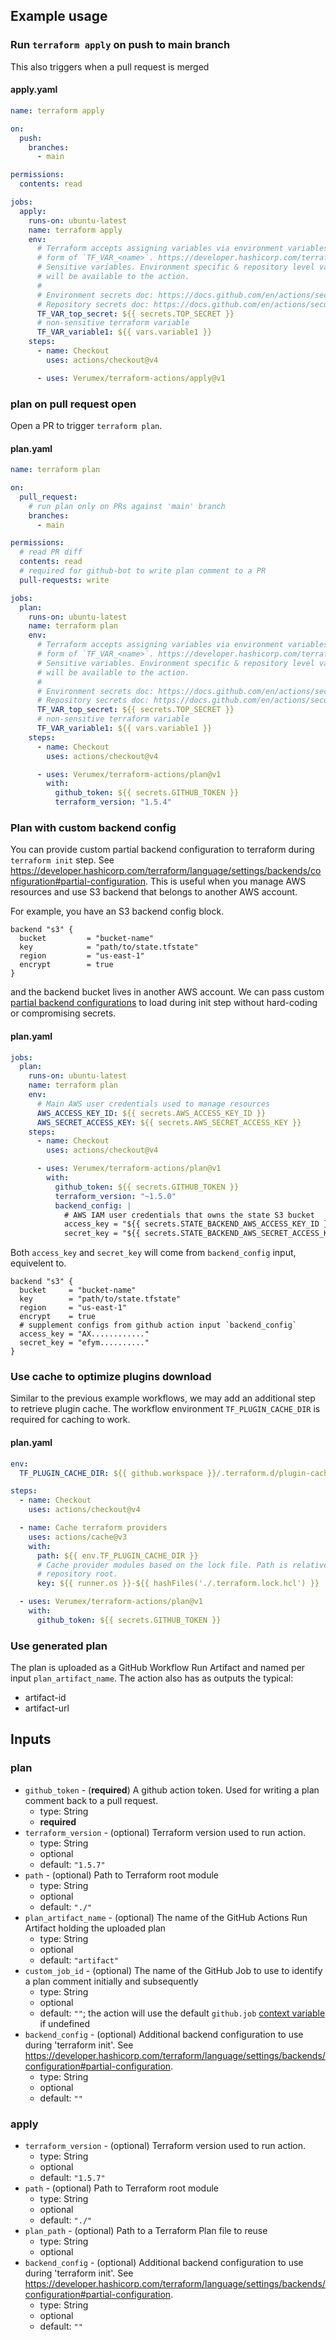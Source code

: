 ## Example usage

### Run `terraform apply` on push to main branch

This also triggers when a pull request is merged

#### apply.yaml

```yaml
name: terraform apply

on:
  push:
    branches:
      - main

permissions:
  contents: read

jobs:
  apply:
    runs-on: ubuntu-latest
    name: terraform apply
    env:
      # Terraform accepts assigning variables via environment variables in a
      # form of `TF_VAR_<name>`. https://developer.hashicorp.com/terraform/language/values/variables#environment-variables
      # Sensitive variables. Environment specific & repository level variables
      # will be available to the action.
      #
      # Environment secrets doc: https://docs.github.com/en/actions/security-guides/using-secrets-in-github-actions#creating-secrets-for-an-environment
      # Repository secrets doc: https://docs.github.com/en/actions/security-guides/using-secrets-in-github-actions
      TF_VAR_top_secret: ${{ secrets.TOP_SECRET }}
      # non-sensitive terraform variable
      TF_VAR_variable1: ${{ vars.variable1 }}
    steps:
      - name: Checkout
        uses: actions/checkout@v4

      - uses: Verumex/terraform-actions/apply@v1
```

### plan on pull request open

Open a PR to trigger `terraform plan`.

#### plan.yaml

```yaml
name: terraform plan

on:
  pull_request:
    # run plan only on PRs against 'main' branch
    branches:
      - main

permissions:
  # read PR diff
  contents: read
  # required for github-bot to write plan comment to a PR
  pull-requests: write

jobs:
  plan:
    runs-on: ubuntu-latest
    name: terraform plan
    env:
      # Terraform accepts assigning variables via environment variables in a
      # form of `TF_VAR_<name>`. https://developer.hashicorp.com/terraform/language/values/variables#environment-variables
      # Sensitive variables. Environment specific & repository level variables
      # will be available to the action.
      #
      # Environment secrets doc: https://docs.github.com/en/actions/security-guides/using-secrets-in-github-actions#creating-secrets-for-an-environment
      # Repository secrets doc: https://docs.github.com/en/actions/security-guides/using-secrets-in-github-actions
      TF_VAR_top_secret: ${{ secrets.TOP_SECRET }}
      # non-sensitive terraform variable
      TF_VAR_variable1: ${{ vars.variable1 }}
    steps:
      - name: Checkout
        uses: actions/checkout@v4

      - uses: Verumex/terraform-actions/plan@v1
        with:
          github_token: ${{ secrets.GITHUB_TOKEN }}
          terraform_version: "1.5.4"
```

### Plan with custom backend config

You can provide custom partial backend configuration to terraform during `terraform init` step. See https://developer.hashicorp.com/terraform/language/settings/backends/configuration#partial-configuration.
This is useful when you manage AWS resources and use S3 backend that belongs to another AWS account.

For example, you have an S3 backend config block.

```hcl
backend "s3" {
  bucket         = "bucket-name"
  key            = "path/to/state.tfstate"
  region         = "us-east-1"
  encrypt        = true
}
```

and the backend bucket lives in another AWS account. We can pass custom [partial backend configurations](https://developer.hashicorp.com/terraform/language/settings/backends/configuration#partial-configuration)
to load during init step without hard-coding or compromising secrets.

#### plan.yaml

```yaml
jobs:
  plan:
    runs-on: ubuntu-latest
    name: terraform plan
    env:
      # Main AWS user credentials used to manage resources
      AWS_ACCESS_KEY_ID: ${{ secrets.AWS_ACCESS_KEY_ID }}
      AWS_SECRET_ACCESS_KEY: ${{ secrets.AWS_SECRET_ACCESS_KEY }}
    steps:
      - name: Checkout
        uses: actions/checkout@v4

      - uses: Verumex/terraform-actions/plan@v1
        with:
          github_token: ${{ secrets.GITHUB_TOKEN }}
          terraform_version: "~1.5.0"
          backend_config: |
            # AWS IAM user credentials that owns the state S3 bucket
            access_key = "${{ secrets.STATE_BACKEND_AWS_ACCESS_KEY_ID }}"
            secret_key = "${{ secrets.STATE_BACKEND_AWS_SECRET_ACCESS_KEY }}"
```

Both `access_key` and `secret_key` will come from `backend_config` input, equivelent to.

```hcl
backend "s3" {
  bucket     = "bucket-name"
  key        = "path/to/state.tfstate"
  region     = "us-east-1"
  encrypt    = true
  # supplement configs from github action input `backend_config`
  access_key = "AX............"
  secret_key = "efym.........."
}
```

### Use cache to optimize plugins download

Similar to the previous example workflows, we may add an additional step to retrieve
plugin cache. The workflow environment `TF_PLUGIN_CACHE_DIR` is required for
caching to work.

#### plan.yaml

```yaml
env:
  TF_PLUGIN_CACHE_DIR: ${{ github.workspace }}/.terraform.d/plugin-cache

steps:
  - name: Checkout
    uses: actions/checkout@v4

  - name: Cache terraform providers
    uses: actions/cache@v3
    with:
      path: ${{ env.TF_PLUGIN_CACHE_DIR }}
      # Cache provider modules based on the lock file. Path is relative from
      # repository root.
      key: ${{ runner.os }}-${{ hashFiles('./.terraform.lock.hcl') }}

  - uses: Verumex/terraform-actions/plan@v1
    with:
      github_token: ${{ secrets.GITHUB_TOKEN }}
```

### Use generated plan

The plan is uploaded as a GitHub Workflow Run Artifact and named per input `plan_artifact_name`. The action also has as outputs the typical:
- artifact-id
- artifact-url

## Inputs

### plan

- `github_token` - (**required**) A github action token. Used for writing a plan comment back to a pull request.
  - type: String
  - **required**
- `terraform_version` - (optional) Terraform version used to run action.
  - type: String
  - optional
  - default: `"1.5.7"`
- `path` - (optional) Path to Terraform root module
  - type: String
  - optional
  - default: `"./"`
- `plan_artifact_name` - (optional) The name of the GitHub Actions Run Artifact holding the uploaded plan
  - type: String
  - optional
  - default: `"artifact"`
- `custom_job_id` - (optional) The name of the GitHub Job to use to identify a plan comment initially and subsequently
  - type: String
  - optional
  - default: `""`; the action will use the default `github.job` [context variable](https://docs.github.com/en/actions/learn-github-actions/contexts#github-context) if undefined
- `backend_config` - (optional) Additional backend configuration to use during 'terraform init'. See https://developer.hashicorp.com/terraform/language/settings/backends/configuration#partial-configuration.
  - type: String
  - optional
  - default: `""`

### apply

- `terraform_version` - (optional) Terraform version used to run action.
  - type: String
  - optional
  - default: `"1.5.7"`
- `path` - (optional) Path to Terraform root module
  - type: String
  - optional
  - default: `"./"`
- `plan_path` - (optional) Path to a Terraform Plan file to reuse
  - type: String
  - optional
- `backend_config` - (optional) Additional backend configuration to use during 'terraform init'. See https://developer.hashicorp.com/terraform/language/settings/backends/configuration#partial-configuration.
  - type: String
  - optional
  - default: `""`
